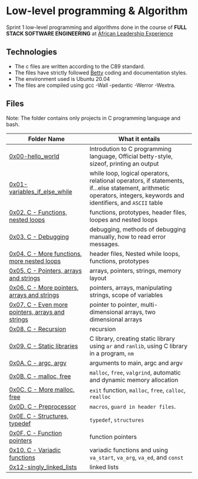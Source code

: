 # Low-level programming & Algorithm
Sprint 1 low-level programming and algorithms done in the course of **FULL STACK SOFTWARE ENGINEERING** at [African Leadership Experience](https://www.alxafrica.com/)

## Technologies
* The c files are written according to the C89 standard.
* The files have strictly followed [Betty](https://github.com/holbertonschool/Betty/wiki0) coding and documentation styles.
* The environment used is Ubuntu 20.04
* The files are compiled using gcc -Wall -pedantic -Werror -Wextra.

## Files
Note: The folder contains only projects in C programming language and bash.

| **Folder Name** | **What it entails** |
| --------------- | -------------- |
| [0x00-hello_world](https://github.com/MamaiTheCoder/alx-low_level_programming/tree/master/0x00-hello_world) | Introdution to C programming language, Official betty-style, sizeof, printing an output |
| [0x01-variables_if_else_while](https://github.com/MamaiTheCoder/alx-low_level_programming/tree/master/0x01-variables_if_else_while) | while loop, logical operators, relational operators, if statements, if…else statement, arithmetic operators, integers, keywords and identifiers, and `ASCII` table |
| [0x02. C - Functions, nested loops](https://github.com/MamaiTheCoder/alx-low_level_programming/tree/master/0x02-functions_nested_loops) | functions, prototypes, header files, loopes and nested loops |
| [0x03. C - Debugging](https://github.com/MamaiTheCoder/alx-low_level_programming/tree/master/0x03-debugging) | debugging, methods of debugging manually, how to read error messages. |
| [0x04. C - More functions, more nested loops](https://github.com/MamaiTheCoder/alx-low_level_programming/tree/master/0x04-more_functions_nested_loops) | header files, Nested while loops, functions, prototypes |
| [0x05. C - Pointers, arrays and strings](https://github.com/MamaiTheCoder/alx-low_level_programming/tree/master/0x05-pointers_arrays_strings) | arrays, pointers, strings, memory layout |
| [0x06. C - More pointers, arrays and strings](https://github.com/MamaiTheCoder/alx-low_level_programming/tree/master/0x06-pointers_arrays_strings) | pointers, arrays, manipulating strings, scope of variables |
| [0x07. C - Even more pointers, arrays and strings](https://github.com/MamaiTheCoder/alx-low_level_programming/tree/master/0x07-pointers_arrays_strings) | pointer to pointer, multi-dimensional arrays, two dimensional arrays |
| [0x08. C - Recursion](https://github.com/MamaiTheCoder/alx-low_level_programming/tree/master/0x08-recursion) | recursion |
| [0x09. C - Static libraries](https://github.com/MamaiTheCoder/alx-low_level_programming/tree/master/0x09-static_libraries) | C library, creating static library using `ar` and `ranlib`, using C library in a program, `nm` |
| [0x0A. C - argc, argv](https://github.com/MamaiTheCoder/alx-low_level_programming/tree/master/0x0A-argc_argv) | arguments to main, argc and argv |
| [0x0B. C - malloc, free](https://github.com/MamaiTheCoder/alx-low_level_programming/tree/master/0x0B-malloc_free) | `malloc`, `free`, `valgrind`, automatic and dynamic memory allocation |
| [0x0C. C - More malloc, free](https://github.com/MamaiTheCoder/alx-low_level_programming/tree/master/0x0C-more_malloc_free) | `exit` function, `malloc`, `free`, `calloc`, `realloc` |
| [0x0D. C - Preprocessor](https://github.com/MamaiTheCoder/alx-low_level_programming/tree/master/0x0D-preprocessor) | `macros`, `guard in header files`. |
| [0x0E. C - Structures, typedef](https://github.com/MamaiTheCoder/alx-low_level_programming/tree/master/0x0E-structures_typedef) | `typedef`, `structures` |
| [0x0F. C - Function pointers](https://github.com/MamaiTheCoder/alx-low_level_programming/tree/master/0x0F-function_pointers) | function pointers |
| [0x10. C - Variadic functions](https://github.com/MamaiTheCoder/alx-low_level_programming/tree/master/0x10-variadic_functions) | variadic functions and using `va_start`, `va_arg`, `va_ed`, and `const` |
| [0x12-singly_linked_lists](https://github.com/MamaiTheCoder/alx-low_level_programming/tree/master/0x12-singly_linked_lists) | linked lists |
